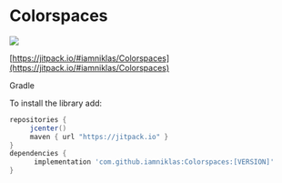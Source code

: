 # Colorspaces

[![](https://jitpack.io/v/iamniklas/Colorspaces.svg)](https://jitpack.io/#iamniklas/Colorspaces)

[https://jitpack.io/#iamniklas/Colorspaces](https://jitpack.io/#iamniklas/Colorspaces)

Gradle

To install the library add: 
 
   ```gradle
   repositories { 
        jcenter()
        maven { url "https://jitpack.io" }
   }
   dependencies {
         implementation 'com.github.iamniklas:Colorspaces:[VERSION]'
   }
   ```  

